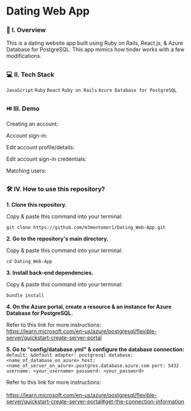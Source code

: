 # Dating Web App

### 🧐 I. Overview
This is a dating website app built using Ruby on Rails, React.js, & Azure Database for PostgreSQL. This app mimics how tinder works with a few modifications. 

##

### 💻 II. Tech Stack
``JavaScript`` ``Ruby`` ``React`` ``Ruby on Rails`` ``Azure Database for PostgreSQL``

##

### ⏯️ III. Demo

Creating an account:

Account sign-in:

Edit account profile/details:

Edit account sign-in credentials:

Matching users:

##

### 🛠️ IV. How to use this repository?

**1. Clone this repository.**

   Copy & paste this command into your terminal: 
   ```
   git clone https://github.com/m3mentomor1/Dating_Web-App.git
   ```

**2. Go to the repository's main directory.**

   Copy & paste this command into your terminal: 
   ```
   cd Dating_Web-App
   ```

**3. Install back-end dependencies.**

   Copy & paste this command into your terminal: 
   ```
   bundle install
   ```

**4. On the Azure portal, create a resource & an instance for Azure Database for PostgreSQL.**

Refer to this link for more instructions:<br> 
https://learn.microsoft.com/en-us/azure/postgresql/flexible-server/quickstart-create-server-portal
   
**5. Go to "config/database.yml" & configure the database connection:**
    ```
    default: &default
        adapter: postgresql
        database: <name_of_database_on_azure>
        host: <name_of_server_on_azure>.postgres.database.azure.com
        port: 5432
        username: <your_username>
        password: <your_password>
    ```

Refer to this link for more instructions:<br>  
https://learn.microsoft.com/en-us/azure/postgresql/flexible-server/quickstart-create-server-portal#get-the-connection-information

